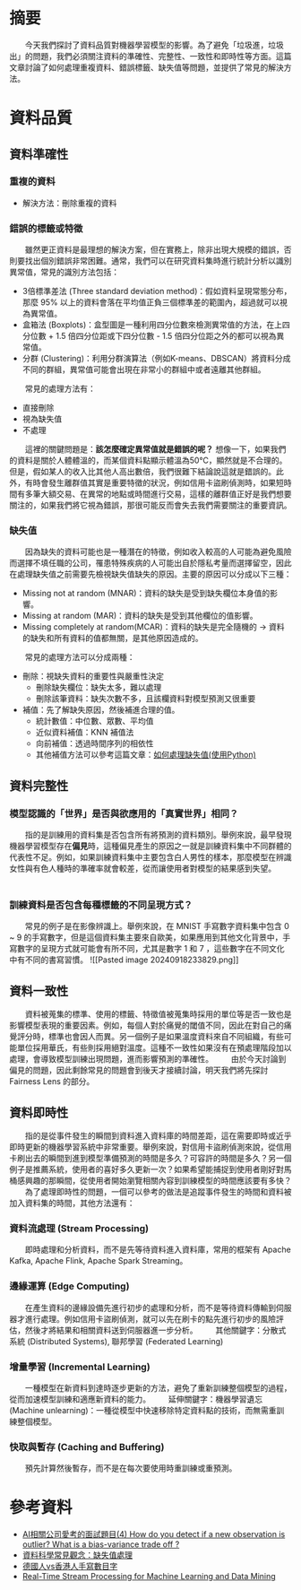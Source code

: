 # 摘要
　　今天我們探討了資料品質對機器學習模型的影響。為了避免「垃圾進，垃圾出」的問題，我們必須關注資料的準確性、完整性、一致性和即時性等方面。這篇文章討論了如何處理重複資料、錯誤標籤、缺失值等問題，並提供了常見的解決方法。
# 資料品質
## 資料準確性
### 重複的資料
- 解決方法：刪除重複的資料
### 錯誤的標籤或特徵
　　雖然更正資料是最理想的解決方案，但在實務上，除非出現大規模的錯誤，否則要找出個別錯誤非常困難。通常，我們可以在研究資料集時進行統計分析以識別異常值，常見的識別方法包括：
- 3倍標準差法 (Three standard deviation method)：假如資料呈現常態分布，那麼 95% 以上的資料會落在平均值正負三個標準差的範圍內，超過就可以視為異常值。
- 盒箱法 (Boxplots)：盒型圖是一種利用四分位數來檢測異常值的方法，在上四分位數 + 1.5 倍四分位距或下四分位數 - 1.5 倍四分位距之外的都可以視為異常值。
- 分群 (Clustering)：利用分群演算法（例如K-means、DBSCAN）將資料分成不同的群組，異常值可能會出現在非常小的群組中或者遠離其他群組。
  
　　常見的處理方法有：
- 直接刪除
- 視為缺失值
- 不處理
  
　　這裡的關鍵問題是：**該怎麼確定異常值就是錯誤的呢？** 想像一下，如果我們的資料是關於人體體溫的，而某個資料點顯示體溫為50°C，顯然就是不合理的。但是，假如某人的收入比其他人高出數倍，我們很難下結論說這就是錯誤的。此外，有時會發生離群值其實是重要特徵的狀況，例如信用卡盜刷偵測時，如果短時間有多筆大額交易、在異常的地點或時間進行交易，這樣的離群值正好是我們想要關注的，如果我們將它視為錯誤，那很可能反而會失去我們需要關注的重要資訊。
### 缺失值
　　因為缺失的資料可能也是一種潛在的特徵，例如收入較高的人可能為避免風險而選擇不填任職的公司，罹患特殊疾病的人可能出自於隱私考量而選擇留空，因此在處理缺失值之前需要先檢視缺失值缺失的原因。主要的原因可以分成以下三種：
- Missing not at random (MNAR)：資料的缺失是受到缺失欄位本身值的影響。
- Missing at random (MAR)：資料的缺失是受到其他欄位的值影響。
- Missing completely at random(MCAR)：資料的缺失是完全隨機的 -> 資料的缺失和所有資料的值都無關，是其他原因造成的。

　　常見的處理方法可以分成兩種：
- 刪除：視缺失資料的重要性與嚴重性決定
	- 刪除缺失欄位：缺失太多，難以處理
	- 刪除該筆資料：缺失次數不多，且該欄資料對模型預測又很重要
- 補值：先了解缺失原因，然後補進合理的值。
	- 統計數值：中位數、眾數、平均值
	- 近似資料補值：KNN 補值法
	- 向前補值：透過時間序列的相依性
	- 其他補值方法可以參考這篇文章：[如何處理缺失值(使用Python)](https://medium.com/jackys-blog/%E5%A6%82%E4%BD%95%E8%99%95%E7%90%86%E7%BC%BA%E5%A4%B1%E5%80%BC-%E4%BD%BF%E7%94%A8python-479e030a43c7)
## 資料完整性
### 模型認識的「世界」是否與欲應用的「真實世界」相同？
　　指的是訓練用的資料集是否包含所有將預測的資料類別。舉例來說，最早發現機器學習模型存在**偏見**時，這種偏見產生的原因之一就是訓練資料集中不同群體的代表性不足。例如，如果訓練資料集中主要包含白人男性的樣本，那麼模型在辨識女性與有色人種時的準確率就會較差，從而讓使用者對模型的結果感到失望。
　　
### 訓練資料是否包含每種標籤的不同呈現方式？
　　常見的例子是在影像辨識上。舉例來說，在 MNIST 手寫數字資料集中包含 0 ~ 9 的手寫數字，但是這個資料集主要來自歐美，如果應用到其他文化背景中，手寫數字的呈現方式就可能會有所不同，尤其是數字 1 和 7 ，這些數字在不同文化中有不同的書寫習慣。
![[Pasted image 20240918233829.png]]
## 資料一致性
　　資料被蒐集的標準、使用的標籤、特徵值被蒐集時採用的單位等是否一致也是影響模型表現的重要因素。例如，每個人對於痛覺的閾值不同，因此在對自己的痛覺評分時，標準也會因人而異。另一個例子是如果溫度資料來自不同組織，有些可能單位採用華氏，有些則採用絕對溫度。這種不一致性如果沒有在預處理階段加以處理，會導致模型訓練出現問題，進而影響預測的準確性。
　　由於今天討論到偏見的問題，因此剩餘常見的問題會到後天才接續討論，明天我們將先探討 Fairness Lens 的部分。
## 資料即時性
　　指的是從事件發生的瞬間到資料進入資料庫的時間差距，這在需要即時或近乎即時更新的機器學習系統中非常重要。舉例來說，對信用卡盜刷偵測來說，從信用卡刷出去的瞬間到進到模型準備預測的時間是多久？可容許的時間是多久？另一個例子是推薦系統，使用者的喜好多久更新一次？如果希望能捕捉到使用者剛好對馬桶感興趣的那瞬間，從使用者開始瀏覽相關內容到訓練模型的時間應該要有多快？
　　為了處理即時性的問題，一個可以參考的做法是追蹤事件發生的時間和資料被加入資料集的時間，其他方法還有：
### 資料流處理 (Stream Processing)
　　即時處理和分析資料，而不是先等待資料進入資料庫，常用的框架有 Apache Kafka, Apache Flink, Apache Spark Streaming。
### 邊緣運算 (Edge Computing)
　　在產生資料的邊緣設備先進行初步的處理和分析，而不是等待資料傳輸到伺服器才進行處理。例如信用卡盜刷偵測，就可以先在刷卡的點先進行初步的風險評估，然後才將結果和相關資料送到伺服器進一步分析。
　　其他關鍵字：分散式系統 (Distributed Systems), 聯邦學習 (Federated Learning)
### 增量學習 (Incremental Learning)
　　一種模型在新資料到達時逐步更新的方法，避免了重新訓練整個模型的過程，從而加速模型訓練和適應新資料的能力。
　　延伸關鍵字：機器學習遺忘 (Machine unlearning)：一種從模型中快速移除特定資料點的技術，而無需重訓練整個模型。
### 快取與暫存 (Caching and Buffering)
　　預先計算然後暫存，而不是在每次要使用時重訓練或重預測。
# 參考資料
- [AI相關公司愛考的面試題目(4) How do you detect if a new observation is outlier? What is a bias-variance trade off ?](https://kilong31442.medium.com/ai%E7%9B%B8%E9%97%9C%E5%85%AC%E5%8F%B8%E6%84%9B%E8%80%83%E7%9A%84%E9%9D%A2%E8%A9%A6%E9%A1%8C%E7%9B%AE-4-how-do-you-detect-if-a-new-observation-is-outlier-852be286cdb9)
- [資料科學常見觀念：缺失值處理](https://medium.com/@AppliedDataScienceWeeklyNew/%E8%B3%87%E6%96%99%E7%A7%91%E5%AD%B8%E5%B8%B8%E8%A6%8B%E8%A7%80%E5%BF%B5-%E7%BC%BA%E5%A4%B1%E5%80%BC%E8%99%95%E7%90%86-8d62547d0c13)
- [德國人vs香港人手寫數目字](https://kyliecthapthong.medium.com/%E5%BE%B7%E5%9C%8B%E4%BA%BAvs%E9%A6%99%E6%B8%AF%E4%BA%BA%E6%89%8B%E5%AF%AB%E6%95%B8%E7%9B%AE%E5%AD%97-84c0fd9abc98)
- [Real-Time Stream Processing for Machine Learning and Data Mining](https://medium.com/@manasbhole2000/real-time-stream-processing-for-machine-learning-and-data-mining-cac760edd0b9)